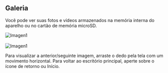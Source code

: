 ## Galeria

Você pode ver suas fotos e vídeos armazenados na memória interna do aparelho ou no cartão de memória microSD.

![Imagen1](http://static.energysistem.com/images/manuals/39976/54dca2a32782e.jpg) <br> <br>![Imagen1](http://static.energysistem.com/images/manuals/39976/54dca2b577e4e.jpg)

Para visualizar a anterior/seguinte imagem, arraste o dedo pela tela com um movimento horizontal. Para voltar ao escritório principal, aperte sobre o ícone de retorno ou Início.
